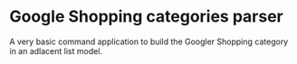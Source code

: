# Google Shopping categories parser

A very basic command application to build the Googler Shopping category in an adlacent list model.
